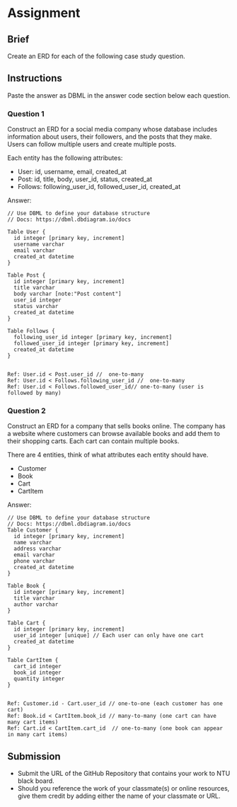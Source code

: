 # Assignment

## Brief

Create an ERD for each of the following case study question.

## Instructions

Paste the answer as DBML in the answer code section below each question.

### Question 1

Construct an ERD for a social media company whose database includes information about users, their followers, and the posts that they make. Users can follow multiple users and create multiple posts.

Each entity has the following attributes:

- User: id, username, email, created_at
- Post: id, title, body, user_id, status, created_at
- Follows: following_user_id, followed_user_id, created_at

Answer:

```
// Use DBML to define your database structure
// Docs: https://dbml.dbdiagram.io/docs

Table User {
  id integer [primary key, increment]
  username varchar
  email varchar
  created_at datetime
}

Table Post {
  id integer [primary key, increment]
  title varchar
  body varchar [note:"Post content"]
  user_id integer
  status varchar
  created_at datetime
}

Table Follows {
  following_user_id integer [primary key, increment]
  followed_user_id integer [primary key, increment]
  created_at datetime
}


Ref: User.id < Post.user_id //  one-to-many
Ref: User.id < Follows.following_user_id //  one-to-many
Ref: User.id < Follows.followed_user_id// one-to-many (user is followed by many)
```

### Question 2

Construct an ERD for a company that sells books online. The company has a website where customers can browse available books and add them to their shopping carts. Each cart can contain multiple books.

There are 4 entities, think of what attributes each entity should have.

- Customer
- Book
- Cart
- CartItem

Answer:

```
// Use DBML to define your database structure
// Docs: https://dbml.dbdiagram.io/docs
Table Customer {
  id integer [primary key, increment]
  name varchar
  address varchar
  email varchar
  phone varchar
  created_at datetime
}

Table Book {
  id integer [primary key, increment]
  title varchar
  author varchar
}

Table Cart {
  id integer [primary key, increment]
  user_id integer [unique] // Each user can only have one cart
  created_at datetime
}

Table CartItem {
  cart_id integer
  book_id integer
  quantity integer
}


Ref: Customer.id - Cart.user_id // one-to-one (each customer has one cart)
Ref: Book.id < CartItem.book_id // many-to-many (one cart can have many cart items)
Ref: Cart.id < CartItem.cart_id  // one-to-many (one book can appear in many cart items)

```

## Submission

- Submit the URL of the GitHub Repository that contains your work to NTU black board.
- Should you reference the work of your classmate(s) or online resources, give them credit by adding either the name of your classmate or URL.
